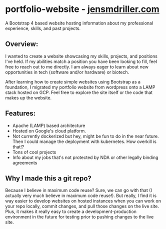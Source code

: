 # portfolio-website - [jensmdriller.com](http://jensmdriller.com)
A Bootstrap 4 based website hosting information about my professional experience, skills, and past projects. 

## Overview:
I wanted to create a website showcasing my skills, projects, and positions I've held. If my abilities match a position you have been looking to fill, feel free to reach out to me directly. I am always eager to learn about new opportunities in tech (software and/or hardware) or biotech.

After learning how to create simple websites using Bootstrap as a foundation, I migrated my portfolio website from wordpress onto a LAMP stack hosted on GCP. Feel free to explore the site itself or the code that makes up the website. 

## Features:
- Apache (LAMP) based architecture
- Hosted on Google's cloud platform. 
- Not currently dockerized but hey, might be fun to do in the near future. Then I could manage the deployment with kubernetes. How overkill is that!?
- Tons of cool projects
- Info about my jobs that's not protected by NDA or other legally binding agreements

## Why I made this a git repo?
Because I believe in maximum code reuse? Sure, we can go with that (I actually very much believe in maximum code reuse!). But really, I find it is way easier to develop websites on hosted instances when you can work on your repo locally, commit changes, and pull those changes on the live site. Plus, it makes it really easy to create a development-production environment in the future for testing prior to pushing changes to the live site. 